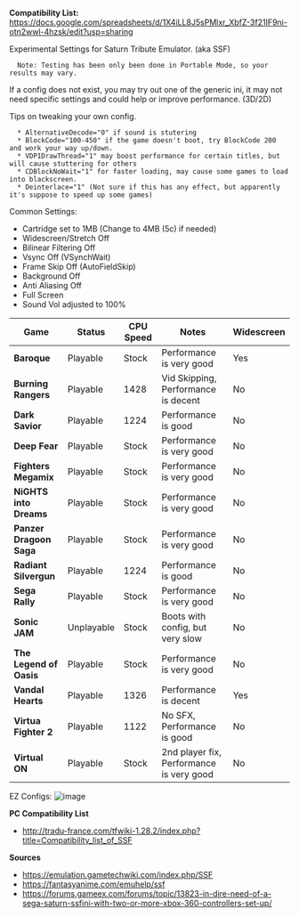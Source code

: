 **Compatibility List:** https://docs.google.com/spreadsheets/d/1X4iLL8J5sPMlxr_XbfZ-3f21IF9ni-otn2wwl-4hzsk/edit?usp=sharing

Experimental Settings for Saturn Tribute Emulator. (aka SSF)

      Note: Testing has been only been done in Portable Mode, so your results may vary.
      
If a config does not exist, you may try out one of the generic ini, it may not need specific settings and could help or improve performance. (3D/2D) 

Tips on tweaking your own config.

      * AlternativeDecode="0" if sound is stutering
      * BlockCode="100-450" if the game doesn't boot, try BlockCode 200 and work your way up/down.
      * VDP1DrawThread="1" may boost performance for certain titles, but will cause stuttering for others
      * CDBlockNoWait="1" for faster loading, may cause some games to load into blackscreen.
      * Deinterlace="1" (Not sure if this has any effect, but apparently it's suppose to speed up some games)

Common Settings:
* Cartridge set to 1MB (Change to 4MB (5c) if needed)
* Widescreen/Stretch Off 
* Bilinear Filtering Off
* Vsync Off (VSynchWait)
* Frame Skip Off (AutoFieldSkip)
* Background Off
* Anti Aliasing Off
* Full Screen
* Sound Vol adjusted to 100%

| Game | Status | CPU Speed | Notes | Widescreen |
| --- | --- | --- | --- | --- |
| **Baroque** | Playable | Stock | Performance is very good | Yes |
| **Burning Rangers** | Playable | 1428 | Vid Skipping, Performance is decent | No |
| **Dark Savior** | Playable | 1224 | Performance is good | No |
| **Deep Fear** | Playable | Stock | Performance is very good | No |
| **Fighters Megamix** | Playable | Stock | Performance is very good | No |
| **NiGHTS into Dreams** | Playable | Stock | Performance is very good | No |
| **Panzer Dragoon Saga** | Playable | Stock | Performance is very good | No |
| **Radiant Silvergun** | Playable | 1224 | Performance is good | No |
| **Sega Rally** | Playable | Stock | Performance is very good | No |
| **Sonic JAM** | Unplayable | Stock | Boots with config, but very slow | No |
| **The Legend of Oasis** | Playable | Stock | Performance is very good | No |
| **Vandal Hearts** | Playable | 1326 | Performance is decent | Yes |
| **Virtua Fighter 2** | Playable | 1122 | No SFX, Performance is good | No |
| **Virtual ON** | Playable | Stock | 2nd player fix, Performance is very good | No |

EZ Configs:
![image](https://user-images.githubusercontent.com/2754819/137221201-849009fc-6fdf-479d-89fc-45dd62dc272f.png)

**PC Compatibility List**
* http://tradu-france.com/tfwiki-1.28.2/index.php?title=Compatibility_list_of_SSF


**Sources**
* https://emulation.gametechwiki.com/index.php/SSF
* https://fantasyanime.com/emuhelp/ssf
* https://forums.gameex.com/forums/topic/13823-in-dire-need-of-a-sega-saturn-ssfini-with-two-or-more-xbox-360-controllers-set-up/
